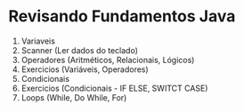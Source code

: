# Revisando Fundamentos Java

1. Variaveis
2. Scanner (Ler dados do teclado)
2. Operadores (Aritméticos, Relacionais, Lógicos)
3. Exercicios (Variáveis, Operadores)
4. Condicionais
5. Exercicios (Condicionais - IF ELSE, SWITCT CASE)
6. Loops (While, Do While, For)